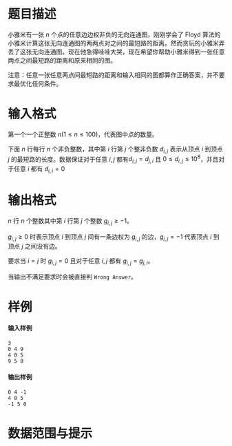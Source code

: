 
# 题目描述

小雅米有一张 $n$ 个点的任意边边权非负的无向连通图，刚刚学会了 Floyd 算法的小雅米计算这张无向连通图的两两点对之间的最短路的距离。然而贪玩的小雅米弄丢了这张无向连通图。现在他急得哇哇大哭，现在希望你帮助小雅米得到一张任意两点之间最短路的距离和原来相同的图。

注意：任意一张任意两点间最短路的距离和输入相同的图都算作正确答案，并不要求最优化任何条件。

# 输入格式

第一个一个正整数 $n(1 \leq n \leq 100)$，代表图中点的数量。

下面 $n$ 行每行 $n$ 个非负整数，其中第 $i$ 行第 $j$ 个整非负数 $d_{i,j}$ 表示从顶点 $i$ 到顶点 $j$ 的最短路的长度。数据保证对于任意 $i,j$ 都有$d_{i,j}=d_{j,i}$ 且 $0 \leq d_{i,j} \leq 10^8$，并且对于任意 $i$ 都有 $d_{i,i}=0$



# 输出格式

$n$ 行 $n$ 个整数其中第 $i$ 行第 $j$ 个整数 $g_{i,j} \geq -1$。

$g_{i,j} \geq 0$ 时表示顶点 $i$ 到顶点 $j$ 间有一条边权为 $g_{i,j}$ 的边，$g_{i,j}=-1$ 代表顶点 $i$ 到顶点 $j$ 之间没有边。

要求当 $i=j$ 时 $g_{i,j}=0$ 且对于任意 $i,j$ 都有 $g_{i,j}=g_{j,i}$。

当输出不满足要求时会被直接判 `Wrong Answer`。

# 样例

#### 输入样例

```plain
3
0 4 9
4 0 5
9 5 0
```
#### 输出样例

```plain
0 4 -1
4 0 5
-1 5 0

```

# 数据范围与提示



